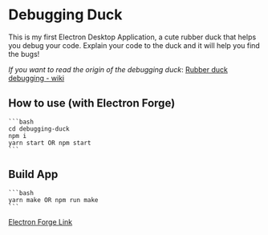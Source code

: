 # Debugging Duck

This is my first Electron Desktop Application, a cute rubber duck that helps you debug your code. Explain your code to the duck and it will help you find the bugs!

_If you want to read the origin of the debugging duck_: [Rubber duck debugging - wiki](https://en.wikipedia.org/wiki/Rubber_duck_debugging)

## How to use (with Electron Forge)

    ```bash
    cd debugging-duck
    npm i
    yarn start OR npm start
    ```

## Build App

    ```bash
    yarn make OR npm run make
    ```

[Electron Forge Link](https://www.electronforge.io/)
